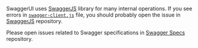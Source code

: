SwaggerUI uses [SwaggerJS](https://github.com/swagger-api/swagger-js) library for many internal operations. If you see errors in
[`swagger-client.js`](lib/swagger-client.js) file, you should probably open the issue in [SwaggerJS](https://github.com/swagger-api/swagger-js) repository.

Please open issues related to Swagger specifications in [Swagger Specs](https://github.com/swagger-api/swagger-spec) repository.
